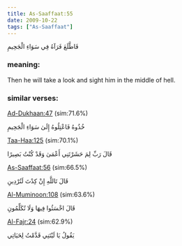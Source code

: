 ```yaml
---
title: As-Saaffaat:55
date: 2009-10-22
tags: ["As-Saaffaat"]
---
```

فَاطَّلَعَ فَرَآهُ فِي سَوَاءِ الْجَحِيمِ
### meaning: 
Then he will take a look and sight him in the middle of hell.
### similar verses: 

[Ad-Dukhaan:47](/44/47) (sim:71.6%)

خُذُوهُ فَاعْتِلُوهُ إِلَىٰ سَوَاءِ الْجَحِيمِ

[Taa-Haa:125](/20/125) (sim:70.1%)

قَالَ رَبِّ لِمَ حَشَرْتَنِي أَعْمَىٰ وَقَدْ كُنْتُ بَصِيرًا

[As-Saaffaat:56](/37/56) (sim:66.5%)

قَالَ تَاللَّهِ إِنْ كِدْتَ لَتُرْدِينِ

[Al-Muminoon:108](/23/108) (sim:63.6%)

قَالَ اخْسَئُوا فِيهَا وَلَا تُكَلِّمُونِ

[Al-Fajr:24](/89/24) (sim:62.9%)

يَقُولُ يَا لَيْتَنِي قَدَّمْتُ لِحَيَاتِي
